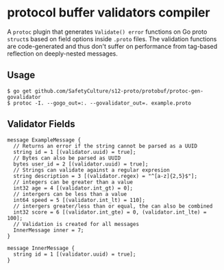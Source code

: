 # protocol buffer validators compiler

A `protoc` plugin that generates `Validate() error` functions on Go proto `struct`s based on field options inside `.proto` files. The validation functions are code-generated and thus don't suffer on performance from tag-based reflection on deeply-nested messages.

## Usage

```
$ go get github.com/SafetyCulture/s12-proto/protobuf/protoc-gen-govalidator
$ protoc -I. --gogo_out=:. --govalidator_out=. example.proto
```

## Validator Fields

```
message ExampleMessage {
  // Returns an error if the string cannot be parsed as a UUID
  string id = 1 [(validator.uuid) = true];
  // Bytes can also be parsed as UUID
  bytes user_id = 2 [(validator.uuid) = true];
  // Strings can validate against a regular expresion
  string description = 3 [(validator.regex) = "^[a-z]{2,5}$"];
  // integers can be greater than a value
  int32 age = 4 [(validator.int_gt) = 0];
  // intergers can be less than a value
  int64 speed = 5 [(validator.int_lt) = 110];
  // intergers greater/less than or equal, the can also be combined
  int32 score = 6 [(validator.int_gte) = 0, (validator.int_lte) = 100];
  // Validation is created for all messages
  InnerMessage inner = 7;
}

message InnerMessage {
  string id = 1 [(validator.uuid) = true];
}
```